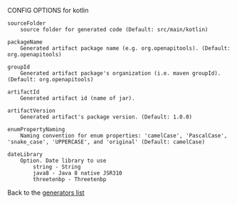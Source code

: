 
CONFIG OPTIONS for kotlin

	sourceFolder
	    source folder for generated code (Default: src/main/kotlin)

	packageName
	    Generated artifact package name (e.g. org.openapitools). (Default: org.openapitools)

	groupId
	    Generated artifact package's organization (i.e. maven groupId). (Default: org.openapitools)

	artifactId
	    Generated artifact id (name of jar).

	artifactVersion
	    Generated artifact's package version. (Default: 1.0.0)

	enumPropertyNaming
	    Naming convention for enum properties: 'camelCase', 'PascalCase', 'snake_case', 'UPPERCASE', and 'original' (Default: camelCase)

	dateLibrary
	    Option. Date library to use
	        string - String
	        java8 - Java 8 native JSR310
	        threetenbp - Threetenbp

Back to the [generators list](README.md)
